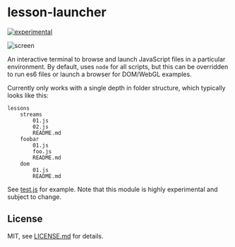 # lesson-launcher

[![experimental](http://badges.github.io/stability-badges/dist/experimental.svg)](http://github.com/badges/stability-badges)

![screen](http://i.imgur.com/Wj4apmK.png)

An interactive terminal to browse and launch JavaScript files in a particular environment. By default, uses `node` for all scripts, but this can be overridden to run es6 files or launch a browser for DOM/WebGL examples. 

Currently only works with a single depth in folder structure, which typically looks like this:

```
lessons
    streams
        01.js
        02.js
        README.md
    foobar
        01.js
        foo.js
        README.md
    dom
        01.js
        README.md
```

See [test.js](test.js) for example. Note that this module is highly experimental and subject to change.

## License

MIT, see [LICENSE.md](http://github.com/Jam3/lesson-launcher/blob/master/LICENSE.md) for details.
